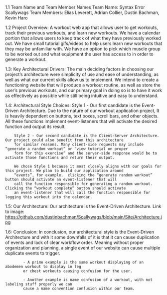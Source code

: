  
 
1.1 Team Name and Team Member Names 
		Team Name: Syntax Error Scallywags
		Team Members: Elias Leverett, Adrian Collier, Dustin Bachman, Kevin Haro
	
	
1.2 Project Overview: 
		A workout web app that allows user to get workouts, track their previous workouts, 
		and learn new workouts. We have a calendar portion that allows users to keep 
		track of what they have previously worked out. We have small tutorial gifs/videos
		to help users learn new workouts that they may be unfamiliar with. We have an
		option to pick which muscle group to be worked out and what equipment the user 
		has access to in order to generate a workout.
		

1.3: Key Architectural Drivers: 
		The main deciding factors in choosing our project’s architecture were simplicity of use 
		and ease of understanding, as well as what our current skills allow us to implement. We intend to 
		create a functioning website that will produce a workout routine, as well as store the user’s 
		previous workouts, and our primary goal in doing so is to have it work as effectively as possible 
		while still being intuitive and easy to understand.

		
			
1.4: Architectural Style Choices: 
		Style 1 - Our first candidate is the Event-Driven Architecture. Due to the nature of our workout application project, 
		It is heavily dependent on buttons, text boxes, scroll bars, and other objects. All these functions implement 
		event-listeners that will activate the desired function and output its result. 
		
		Style 2 - Our second candidate is the Client-Server Architecture. Our project could also benefit from this architecture 
		for similar reasons. Many client-side requests may include “generate a random workout” or “view tutorial on proper 
		form for this exercise” and the server-side response would be to activate those functions and return their output. 
		
		We chose Style 1 because it most closely aligns with our goals for this project. We plan to build our application around 
		“events”, for example,  clicking the “generate random workout” button should activate an event-listener that will 
		call the function responsible for generating a random workout. Clicking the “workout complete” button should activate 
		an event-listener that will call the function responsible for logging this workout into the calendar.
				
		
1.5: Our Architecture: 
		Our architecture is the Event-Driven Architecture.
		Link to image: https://github.com/dustinbachman/Scallywags/blob/main/Site/Architecture.jpg
		
1.6: Conclusion: 
		In conclusion, our architectural style is the Event-Driven Architecture and with it some downfalls of it 
		is that it can cause duplication of events and lack of clear workflow order. Meaning without proper organization 
		and planning, a single event of our website can cause multiple duplicate events to trigger.
		
			- A prime example is the same workout displaying of an abodemen workout to display in leg 
			or chest workouts causing confusion for the user. 
			
			- Another example is name confusion of a workout, with not labeling stuff properly we can 
			cause a name convention confusion within our team. 
				
		
